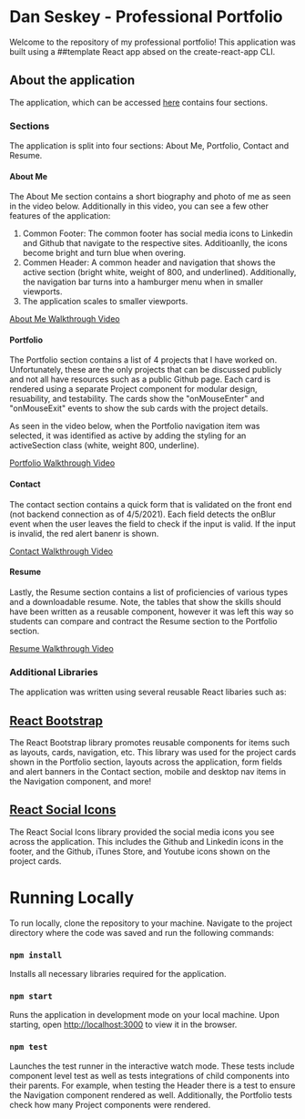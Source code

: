 # Dan Seskey - Professional Portfolio

Welcome to the repository of my professional portfolio! This application was built using a ##template React app absed on the create-react-app CLI. 

## About the application
The application, which can be accessed [here](http://dseskey.github.io/professional-portfolio-ui/) contains four sections. 

### Sections
The application is split into four sections: About Me, Portfolio, Contact and Resume.

#### About Me
The About Me section contains a short biography and photo of me as seen in the video below. Additionally in this video, you can see a few other features of the application:

1) Common Footer: The common footer has social media icons to Linkedin and Github that navigate to the respective sites. Additioanlly, the icons become bright and turn blue when overing.
2) Commen Header: A common header and navigation that shows the active section (bright white, weight of 800, and underlined). Additionally, the navigation bar turns into a hamburger menu when in smaller viewports.
3) The application scales to smaller viewports.

[About Me Walkthrough Video](https://s3.us-east-2.amazonaws.com/dseskey.com/images/professional-portfolio/AboutMeSectionRecording.mov)

#### Portfolio
The Portfolio section contains a list of 4 projects that I have worked on. Unfortunately, these are the only projects that can be discussed publicly and not all have resources such as a public Github page. Each card is rendered using a separate Project component for modular design, resuability, and testability. The cards show the "onMouseEnter" and "onMouseExit" events to show the sub cards with the project details.

As seen in the video below, when the Portfolio navigation item was selected, it was identified as active by adding the styling for an activeSection class (white, weight 800, underline).

[Portfolio Walkthrough Video](https://s3.us-east-2.amazonaws.com/dseskey.com/images/professional-portfolio/PortfolioSectionVideo.mov)

#### Contact
The contact section contains a quick form that is validated on the front end (not backend connection as of 4/5/2021). Each field detects the onBlur event when the user leaves the field to check if the input is valid. If the input is invalid, the red alert banenr is shown.

[Contact Walkthrough Video](https://s3.us-east-2.amazonaws.com/dseskey.com/images/professional-portfolio/ContactSectionVideo.mov)

#### Resume
Lastly, the Resume section contains a list of proficiencies of various types and a downloadable resume. Note, the tables that show the skills should have been written as a reusable component, however it was left this way so students can compare and contract the Resume section to the Portfolio section.

[Resume Walkthrough Video](https://s3.us-east-2.amazonaws.com/dseskey.com/images/professional-portfolio/ResumeSectionVideo.mov)

### Additional Libraries

The application was written using several reusable React libaries such as:

## [React Bootstrap](https://react-bootstrap.github.io)
The React Bootstrap library promotes reusable components for items such as layouts, cards, navigation, etc. This library was used for the project cards shown in the Portfolio section, layouts across the application, form fields and alert banners in the Contact section, mobile and desktop nav items in the Navigation component, and more!

## [React Social Icons](https://github.com/jaketrent/react-social-icons#readme)
The React Social Icons library provided the social media icons you see across the application. This includes the Github and Linkedin icons in the footer, and the Github, iTunes Store, and Youtube icons shown on the project cards.

# Running Locally
To run locally, clone the repository to your machine. Navigate to the project directory where the code was saved and run the following commands:

### `npm install` 

Installs all necessary libraries required for the application.

### `npm start`

Runs the application in development mode on your local machine. Upon starting, open [http://localhost:3000](http://localhost:3000) to view it in the browser.

### `npm test`

Launches the test runner in the interactive watch mode. These tests include component level test as well as tests integrations of child components into their parents. For example, when testing the Header there is a test to ensure the Navigation component rendered as well. Additionally, the Portfolio tests check how many Project components were rendered.

